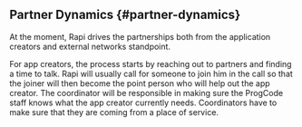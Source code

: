 ## Partner Dynamics {#partner-dynamics}

At the moment, Rapi drives the partnerships both from the application creators and external networks standpoint.

For app creators, the process starts by reaching out to partners and finding a time to talk. Rapi will usually call for someone to join him in the call so that the joiner will then become the point person who will help out the app creator. The coordinator will be responsible in making sure the ProgCode staff knows what the app creator currently needs. Coordinators have to make sure that they are coming from a place of service.